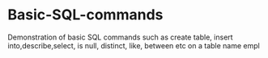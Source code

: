 # Basic-SQL-commands
Demonstration of basic SQL commands such as create table, insert into,describe,select, is null, distinct, like, between etc on a table name empl
